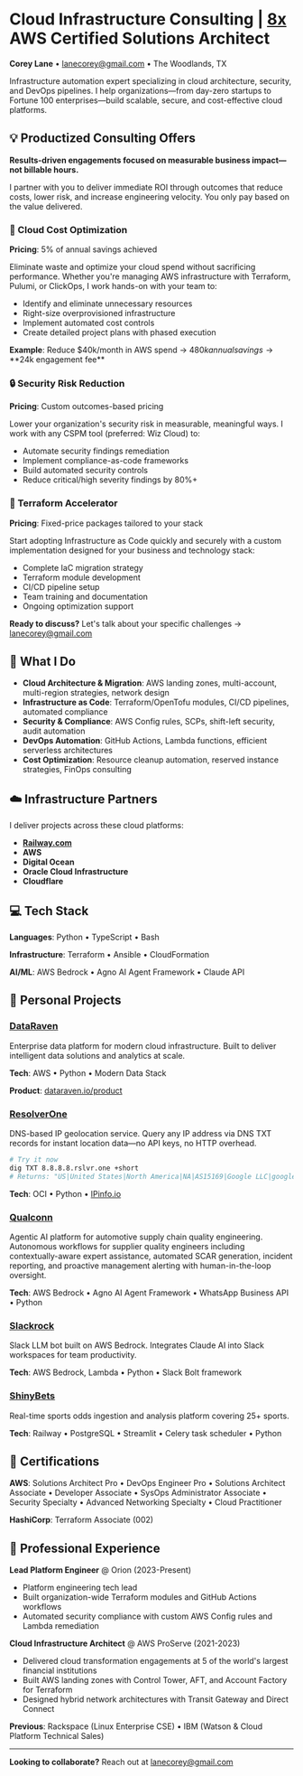 # Cloud Infrastructure Consulting | [8x](https://www.credly.com/users/coreylane) AWS Certified Solutions Architect

**Corey Lane** • [lanecorey@gmail.com](mailto:lanecorey@gmail.com) • The Woodlands, TX

Infrastructure automation expert specializing in cloud architecture, security, and DevOps pipelines. I help organizations—from day-zero startups to Fortune 100 enterprises—build scalable, secure, and cost-effective cloud platforms.

## 💡 Productized Consulting Offers

**Results-driven engagements focused on measurable business impact—not billable hours.**

I partner with you to deliver immediate ROI through outcomes that reduce costs, lower risk, and increase engineering velocity. You only pay based on the value delivered.

### 🎯 Cloud Cost Optimization
**Pricing**: 5% of annual savings achieved

Eliminate waste and optimize your cloud spend without sacrificing performance. Whether you're managing AWS infrastructure with Terraform, Pulumi, or ClickOps, I work hands-on with your team to:
- Identify and eliminate unnecessary resources
- Right-size overprovisioned infrastructure
- Implement automated cost controls
- Create detailed project plans with phased execution

**Example**: Reduce $40k/month in AWS spend → $480k annual savings → **$24k engagement fee**

### 🔒 Security Risk Reduction
**Pricing**: Custom outcomes-based pricing

Lower your organization's security risk in measurable, meaningful ways. I work with any CSPM tool (preferred: Wiz Cloud) to:
- Automate security findings remediation
- Implement compliance-as-code frameworks
- Build automated security controls
- Reduce critical/high severity findings by 80%+

### 🚀 Terraform Accelerator
**Pricing**: Fixed-price packages tailored to your stack

Start adopting Infrastructure as Code quickly and securely with a custom implementation designed for your business and technology stack:
- Complete IaC migration strategy
- Terraform module development
- CI/CD pipeline setup
- Team training and documentation
- Ongoing optimization support

**Ready to discuss?** Let's talk about your specific challenges → [lanecorey@gmail.com](mailto:lanecorey@gmail.com)

## 🔧 What I Do

- **Cloud Architecture & Migration**: AWS landing zones, multi-account, multi-region strategies, network design
- **Infrastructure as Code**: Terraform/OpenTofu modules, CI/CD pipelines, automated compliance
- **Security & Compliance**: AWS Config rules, SCPs, shift-left security, audit automation
- **DevOps Automation**: GitHub Actions, Lambda functions, efficient serverless architectures
- **Cost Optimization**: Resource cleanup automation, reserved instance strategies, FinOps consulting

## ☁️ Infrastructure Partners

I deliver projects across these cloud platforms:
- **[Railway.com](https://railway.com?referralCode=rq6lF8)**
- **AWS**
- **Digital Ocean**
- **Oracle Cloud Infrastructure**
- **Cloudflare**

## 💻 Tech Stack

**Languages**: Python • TypeScript • Bash

**Infrastructure**: Terraform • Ansible • CloudFormation

**AI/ML**: AWS Bedrock • Agno AI Agent Framework • Claude API

## 🚀 Personal Projects

### [DataRaven](https://dataraven.io/)
Enterprise data platform for modern cloud infrastructure. Built to deliver intelligent data solutions and analytics at scale.

**Tech**: AWS • Python • Modern Data Stack

**Product**: [dataraven.io/product](https://dataraven.io/product)

### [ResolverOne](https://resolver.one)
DNS-based IP geolocation service. Query any IP address via DNS TXT records for instant location data—no API keys, no HTTP overhead.

```bash
# Try it now
dig TXT 8.8.8.8.rslvr.one +short
# Returns: "US|United States|North America|NA|AS15169|Google LLC|google.com"
```

**Tech**: OCI • Python • [IPinfo.io](https://ipinfo.io/)

### [Qualconn](https://qualconn.ai/)
Agentic AI platform for automotive supply chain quality engineering. Autonomous workflows for supplier quality engineers including contextually-aware expert assistance, automated SCAR generation, incident reporting, and proactive management alerting with human-in-the-loop oversight.

**Tech**: AWS Bedrock • Agno AI Agent Framework • WhatsApp Business API • Python

### [Slackrock](https://github.com/coreylane/slackrock)
Slack LLM bot built on AWS Bedrock. Integrates Claude AI into Slack workspaces for team productivity.

**Tech**: AWS Bedrock, Lambda • Python • Slack Bolt framework

### [ShinyBets](https://shinybets.com/)
Real-time sports odds ingestion and analysis platform covering 25+ sports.

**Tech**: Railway • PostgreSQL • Streamlit • Celery task scheduler • Python

## 📜 Certifications

**AWS**: Solutions Architect Pro • DevOps Engineer Pro • Solutions Architect Associate • Developer Associate • SysOps Administrator Associate • Security Specialty • Advanced Networking Specialty • Cloud Practitioner

**HashiCorp**: Terraform Associate (002)

## 💼 Professional Experience

**Lead Platform Engineer** @ Orion (2023-Present)
- Platform engineering tech lead
- Built organization-wide Terraform modules and GitHub Actions workflows
- Automated security compliance with custom AWS Config rules and Lambda remediation

**Cloud Infrastructure Architect** @ AWS ProServe (2021-2023)
- Delivered cloud transformation engagements at 5 of the world's largest financial institutions
- Built AWS landing zones with Control Tower, AFT, and Account Factory for Terraform
- Designed hybrid network architectures with Transit Gateway and Direct Connect

**Previous**: Rackspace (Linux Enterprise CSE) • IBM (Watson & Cloud Platform Technical Sales)

---

**Looking to collaborate?** Reach out at [lanecorey@gmail.com](mailto:lanecorey@gmail.com)